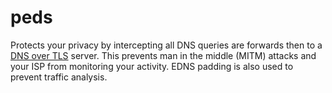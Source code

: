 # peds

Protects your privacy by intercepting all DNS queries are forwards then to a 
[DNS over TLS](https://en.wikipedia.org/wiki/DNS_over_TLS) server. 
This prevents man in the middle (MITM) attacks and your ISP from monitoring your activity. 
EDNS padding is also used to prevent traffic analysis.
